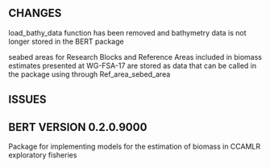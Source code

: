 ## CHANGES 

load_bathy_data function has been removed and bathymetry data is not longer stored in the BERT package

seabed areas for Research Blocks and Reference Areas included in biomass estimates presented at WG-FSA-17 are stored as data that can be called in the package using through Ref_area_sebed_area

## ISSUES



## BERT VERSION 0.2.0.9000

Package for implementing models for the estimation of biomass in CCAMLR exploratory fisheries

